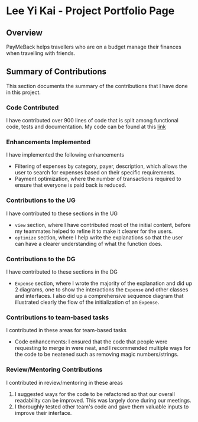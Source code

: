 # Lee Yi Kai - Project Portfolio Page

## Overview
PayMeBack helps travellers who are on a budget manage their finances when travelling with friends.

## Summary of Contributions
This section documents the summary of the contributions that I have done in this project.

### Code Contributed
I have contributed over 900 lines of code that is split among functional code, tests and documentation. My code can be 
found at this [link](https://nus-cs2113-ay2122s1.github.io/tp-dashboard/?search=leeyikai)

### Enhancements Implemented
I have implemented the following enhancements

- Filtering of expenses by category, payer, description, which allows the user to search for expenses based on their
   specific requirements. 
- Payment optimization, where the number of transactions required to ensure that everyone is paid back is reduced.

### Contributions to the UG
I have contributed to these sections in the UG

- `view` section, where I have contributed most of the initial content, before my teammates helped to refine it to
    make it clearer for the users.
- `optimize` section, where I help write the explanations so that the user can have a clearer understanding of what the
   function does.

### Contributions to the DG
I have contributed to these sections in the DG

- `Expense` section, where I wrote the majority of the explanation and did up 2 diagrams, one to show the interactions
    the `Expense` and other classes and interfaces. I also did up a comprehensive sequence diagram that illustrated clearly the flow of the initialization of an `Expense`.

### Contributions to team-based tasks
I contributed in these areas for team-based tasks

- Code enhancements: I ensured that the code that people were requesting to merge in were neat, and I recommended multiple ways for the code to be neatened such as removing magic numbers/strings.

### Review/Mentoring Contributions
I contributed in review/mentoring in these areas

1. I suggested ways for the code to be refactored so that our overall readability can be improved. This was largely done during our meetings.
2. I thoroughly tested other team's code and gave them valuable inputs to improve their interface.
